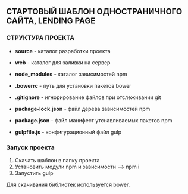 ## СТАРТОВЫЙ ШАБЛОН ОДНОСТРАНИЧНОГО САЙТА, LENDING PAGE ##

### СТРУКТУРА ПРОЕКТА ###

* **source** - каталог разработки проекта  
* **web** - каталог для заливки на сервер  
  
* **node_modules** - каталог зависимостей npm  
* **.bowerrc** - путь для установки пакетов bower  
* **.gitignore** - игнорирование файлов при отслеживании git
* **package-lock.json** - файл дерева зависимостей npm
* **package.json** - файл манифест утснавливаемых пакетов npm
* **gulpfile.js** - конфигурационный файл gulp  
  
  
### Запуск проекта ###
1. Скачать шаблон в папку проекта
2. Установить модули npm и зависимости --> npm i
3. Запустить gulp  
  
Для скачивания библиотек используется bower.

